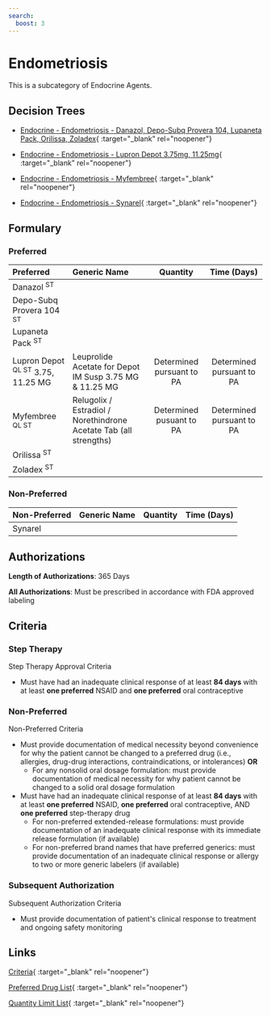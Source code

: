 ```yaml
---
search:
  boost: 3
---
```


# Endometriosis

This is a subcategory of Endocrine Agents.

## Decision Trees

- [Endocrine - Endometriosis - Danazol, Depo-Subq Provera 104, Lupaneta Pack, Orilissa, Zoladex](https://forms.office.com/Pages/ResponsePage.aspx?id=nPhjxpvvj0G9PUHkbAzgaN9UYz8EqmlIs3_TYn4TbXBUQ0hQOE1POEJWSVpIRERFUEpRM0JEVTFIWSQlQCN0PWcu){ :target="_blank" rel="noopener"}

- [Endocrine - Endometriosis - Lupron Depot 3.75mg, 11.25mg](https://forms.office.com/Pages/ResponsePage.aspx?id=nPhjxpvvj0G9PUHkbAzgaN9UYz8EqmlIs3_TYn4TbXBUMllJSlBUQjdNWDROWjdZRVRGRjNCNzRMQiQlQCN0PWcu){ :target="_blank" rel="noopener"}

- [Endocrine - Endometriosis - Myfembree](https://forms.office.com/Pages/ResponsePage.aspx?id=nPhjxpvvj0G9PUHkbAzgaN9UYz8EqmlIs3_TYn4TbXBUQTQxR1JDNTFIMVdKMk1MQ01LN1pDRTRZQSQlQCN0PWcu){ :target="_blank" rel="noopener"}

- [Endocrine - Endometriosis - Synarel](https://forms.office.com/Pages/ResponsePage.aspx?id=nPhjxpvvj0G9PUHkbAzgaN9UYz8EqmlIs3_TYn4TbXBURUFSTFVPVkcyR00yUkI2QkIwWFJMME9JMyQlQCN0PWcu){ :target="_blank" rel="noopener"}

## Formulary

### Preferred

| Preferred                                    | Generic Name                                                      |         Quantity          |        Time (Days)        |
| :------------------------------------------- | :---------------------------------------------------------------- | :-----------------------: | :-----------------------: |
| Danazol <sup>ST</sup>                        |                                                                   |                           |                           |
| Depo-Subq Provera 104 <sup>ST</sup>          |                                                                   |                           |                           |
| Lupaneta Pack <sup>ST</sup>                  |                                                                   |                           |                           |
| Lupron Depot <sup>QL ST</sup> 3.75, 11.25 MG | Leuprolide Acetate for Depot IM Susp 3.75 MG & 11.25 MG           | Determined pursuant to PA | Determined pursuant to PA |
| Myfembree <sup>QL ST</sup>                   | Relugolix / Estradiol / Norethindrone Acetate Tab (all strengths) | Determined pusuant to PA  | Determined pursuant to PA |
| Orilissa <sup>ST</sup>                       |                                                                   |                           |                           |
| Zoladex <sup>ST</sup>                        |                                                                   |                           |                           |

### Non-Preferred

| Non-Preferred | Generic Name | Quantity | Time (Days) |
| :------------ | :----------- | :------: | :---------: |
| Synarel       |              |          |             |

## Authorizations

**Length of Authorizations**: 365 Days

**All Authorizations**: Must be prescribed in accordance with FDA approved labeling

## Criteria

### Step Therapy 

Step Therapy Approval Criteria

- Must have had an inadequate clinical response of at least **84 days** with at least **one preferred** NSAID and **one preferred** oral contraceptive 

### Non-Preferred

Non-Preferred Criteria

- Must provide documentation of medical necessity beyond convenience for why the patient cannot be changed to a preferred drug (i.e., allergies, drug-drug interactions, contraindications, or intolerances) **OR**
    - For any nonsolid oral dosage formulation: must provide documentation of medical necessity for why patient cannot be changed to a solid oral dosage formulation
- Must have had an inadequate clinical response of at least **84 days** with at least **one preferred** NSAID, **one preferred** oral contraceptive, AND **one preferred** step-therapy drug
    - For non-preferred extended-release formulations: must provide documentation of an inadequate clinical response with its immediate release formulation (if available)
    - For non-preferred brand names that have preferred generics: must provide documentation of an inadequate clinical response or allergy to two or more generic labelers (if available)

### Subsequent Authorization

Subsequent Authorization Criteria

- Must provide documentation of patient's clinical response to treatment and ongoing safety monitoring

## Links

[Criteria](https://pharmacy.medicaid.ohio.gov/sites/default/files/20230401_UPDL_Criteria%20_APPROVED.pdf#page=56){ :target="_blank" rel="noopener"}

[Preferred Drug List](https://pharmacy.medicaid.ohio.gov/sites/default/files/20230401_UPDL_v7_Approved.pdf#page=21){ :target="_blank" rel="noopener"}

[Quantity Limit List](https://pharmacy.medicaid.ohio.gov/sites/default/files/20230101_Ohio_Medicaid_Quantity_Document_APPROVED.pdf){ :target="_blank" rel="noopener"}
